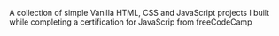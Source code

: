A collection of simple Vanilla HTML, CSS and JavaScript projects I built while completing a certification for JavaScrip from freeCodeCamp
